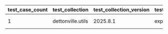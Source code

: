 | test_case_count | test_collection | test_collection_version | test_component | test_job_link | test_component_git_branch | test_component_git_commit_hash | test_case_id | test_date | test_description | test_failed | test_details_link |
| --- | --- | --- | --- | --- | --- | --- | --- | --- | --- | --- | --- |
| 1 | dettonville.utils | 2025.8.1 | export_dicts | ljohnson:/Users/ljohnson/repos/ansible/ansible_collections/dettonville/utils/tests/integration/targets |  |  | 01 | 2025-08-12T20:23:09Z | CSV test | True | [test details](./export_dicts/test.results/test_01/test-results.detailed.yml) |
